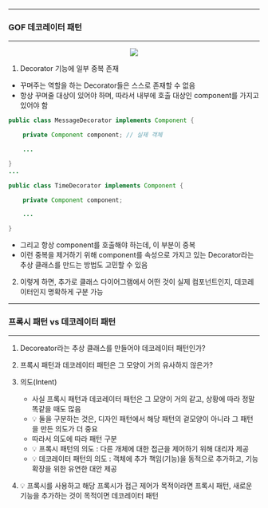 -----
### GOF 데코레이터 패턴
-----
<div align="center">
<img src="https://github.com/user-attachments/assets/b2d37400-3fc7-4543-b612-3d97d693a757">
</div>

1. Decorator 기능에 일부 중복 존재
  - 꾸며주는 역할을 하는 Decorator들은 스스로 존재할 수 없음
  - 항상 꾸며줄 대상이 있어야 하며, 따라서 내부에 호출 대상인 component를 가지고 있어야 함
```java
public class MessageDecorator implements Component {

    private Component component; // 실제 객체

    ...

}
...

public class TimeDecorator implements Component {

    private Component component;

    ...

}
```

  - 그리고 항상 component를 호출해야 하는데, 이 부분이 중복
  - 이런 중복을 제거하기 위해 component를 속성으로 가지고 있는 Decorator라는 추상 클래스를 만드는 방법도 고민할 수 있음

2. 이렇게 하면, 추가로 클래스 다이어그램에서 어떤 것이 실제 컴포넌트인지, 데코레이터인지 명확하게 구분 가능

-----
### 프록시 패턴 vs 데코레이터 패턴
-----
1. Decoreator라는 추상 클래스를 만들어야 데코레이터 패턴인가?
2. 프록시 패턴과 데코레이터 패턴은 그 모양이 거의 유사하지 않은가?
3. 의도(Intent)
   - 사실 프록시 패턴과 데코레이터 패턴은 그 모양이 거의 같고, 상황에 따라 정말 똑같을 때도 많음
   - 💡 둘을 구분하는 것은, 디자인 패턴에서 해당 패턴의 겉모양이 아니라 그 패턴을 만든 의도가 더 중요
   - 따라서 의도에 따라 패턴 구분
   - 💡 프록시 패턴의 의도 : 다른 개체에 대한 접근을 제어하기 위해 대리자 제공
   - 💡 데코레이터 패턴의 의도 : 객체에 추가 책임(기능)을 동적으로 추가하고, 기능 확장을 위한 유연한 대안 제공

4. 💡 프록시를 사용하고 해당 프록시가 접근 제어가 목적이라면 프록시 패턴, 새로운 기능을 추가하는 것이 목적이면 데코레이터 패턴
